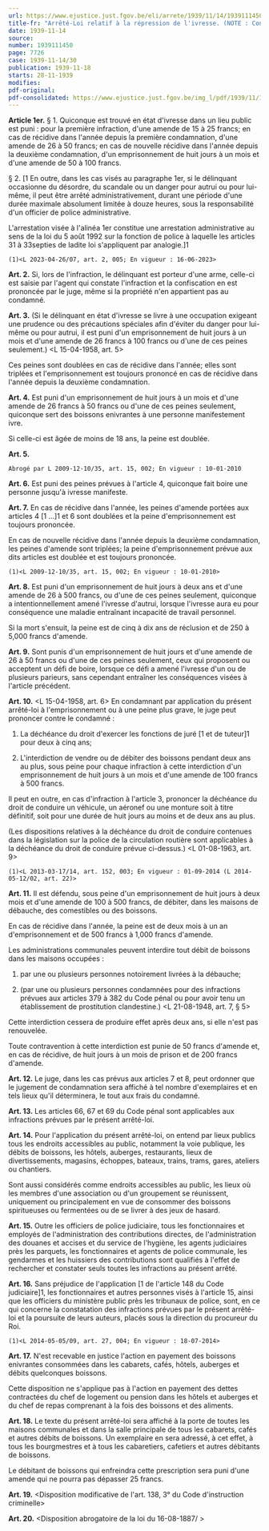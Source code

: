 ```yaml
---
url: https://www.ejustice.just.fgov.be/eli/arrete/1939/11/14/1939111450/justel
title-fr: "Arrêté-Loi relatif à la répression de l'ivresse. (NOTE : Consultation des versions antérieures à partir du 31-12-2009 et mise à jour au 06-06-2023)"
date: 1939-11-14
source:
number: 1939111450
page: 7726
case: 1939-11-14/30
publication: 1939-11-18
starts: 28-11-1939
modifies:
pdf-original:
pdf-consolidated: https://www.ejustice.just.fgov.be/img_l/pdf/1939/11/14/1939111450_F.pdf
---
```


**Article 1er.** § 1. Quiconque est trouvé en état d'ivresse dans un lieu public est puni : pour la première infraction, d'une amende de 15 à 25 francs; en cas de récidive dans l'année depuis la première condamnation, d'une amende de 26 à 50 francs; en cas de nouvelle récidive dans l'année depuis la deuxième condamnation, d'un emprisonnement de huit jours à un mois et d'une amende de 50 à 100 francs.

§ 2. [1 En outre, dans les cas visés au paragraphe 1er, si le délinquant occasionne du désordre, du scandale ou un danger pour autrui ou pour lui-même, il peut être arrêté administrativement, durant une période d'une durée maximale absolument limitée à douze heures, sous la responsabilité d'un officier de police administrative.

L'arrestation visée à l'alinéa 1er constitue une arrestation administrative au sens de la loi du 5 août 1992 sur la fonction de police à laquelle les articles 31 à 33septies de ladite loi s'appliquent par analogie.]1

`(1)<L 2023-04-26/07, art. 2, 005; En vigueur : 16-06-2023>`

**Art. 2.** Si, lors de l'infraction, le délinquant est porteur d'une arme, celle-ci est saisie par l'agent qui constate l'infraction et la confiscation en est prononcée par le juge, même si la propriété n'en appartient pas au condamné.

**Art. 3.** (Si le délinquant en état d'ivresse se livre à une occupation exigeant une prudence ou des précautions spéciales afin d'éviter du danger pour lui-même ou pour autrui, il est puni d'un emprisonnement de huit jours à un mois et d'une amende de 26 francs à 100 francs ou d'une de ces peines seulement.) <L 15-04-1958, art. 5>

Ces peines sont doublées en cas de récidive dans l'année; elles sont triplées et l'emprisonnement est toujours prononcé en cas de récidive dans l'année depuis la deuxième condamnation.

**Art. 4.** Est puni d'un emprisonnement de huit jours à un mois et d'une amende de 26 francs à 50 francs ou d'une de ces peines seulement, quiconque sert des boissons enivrantes à une personne manifestement ivre.

Si celle-ci est âgée de moins de 18 ans, la peine est doublée.

**Art. 5.**

`Abrogé par L 2009-12-10/35, art. 15, 002; En vigueur : 10-01-2010`

**Art. 6.** Est puni des peines prévues à l'article 4, quiconque fait boire une personne jusqu'à ivresse manifeste.

**Art. 7.** En cas de récidive dans l'année, les peines d'amende portées aux articles 4 [1 ...]1 et 6 sont doublées et la peine d'emprisonnement est toujours prononcée.

En cas de nouvelle récidive dans l'année depuis la deuxième condamnation, les peines d'amende sont triplées; la peine d'emprisonnement prévue aux dits articles est doublée et est toujours prononcée.

`(1)<L 2009-12-10/35, art. 15, 002; En vigueur : 10-01-2010>`

**Art. 8.** Est puni d'un emprisonnement de huit jours à deux ans et d'une amende de 26 à 500 francs, ou d'une de ces peines seulement, quiconque a intentionnellement amené l'ivresse d'autrui, lorsque l'ivresse aura eu pour conséquence une maladie entraînant incapacité de travail personnel.

Si la mort s'ensuit, la peine est de cinq à dix ans de réclusion et de 250 à 5,000 francs d'amende.

**Art. 9.** Sont punis d'un emprisonnement de huit jours et d'une amende de 26 à 50 francs ou d'une de ces peines seulement, ceux qui proposent ou acceptent un défi de boire, lorsque ce défi a amené l'ivresse d'un ou de plusieurs parieurs, sans cependant entraîner les conséquences visées à l'article précédent.

**Art. 10.** <L 15-04-1958, art. 6> En condamnant par application du présent arrêté-loi à l'emprisonnement ou à une peine plus grave, le juge peut prononcer contre le condamné :

1. La déchéance du droit d'exercer les fonctions de juré [1 et de tuteur]1 pour deux à cinq ans;

2. L'interdiction de vendre ou de débiter des boissons pendant deux ans au plus, sous peine pour chaque infraction à cette interdiction d'un emprisonnement de huit jours à un mois et d'une amende de 100 francs à 500 francs.

Il peut en outre, en cas d'infraction à l'article 3, prononcer la déchéance du droit de conduire un véhicule, un aéronef ou une monture soit à titre définitif, soit pour une durée de huit jours au moins et de deux ans au plus.

(Les dispositions relatives à la déchéance du droit de conduire contenues dans la législation sur la police de la circulation routière sont applicables à la déchéance du droit de conduire prévue ci-dessus.) <L 01-08-1963, art. 9>

`(1)<L 2013-03-17/14, art. 152, 003; En vigueur : 01-09-2014 (L 2014-05-12/02, art. 22)>`

**Art. 11.** Il est défendu, sous peine d'un emprisonnement de huit jours à deux mois et d'une amende de 100 à 500 francs, de débiter, dans les maisons de débauche, des comestibles ou des boissons.

En cas de récidive dans l'année, la peine est de deux mois à un an d'emprisonnement et de 500 francs à 1,000 francs d'amende.

Les administrations communales peuvent interdire tout débit de boissons dans les maisons occupées :

1. par une ou plusieurs personnes notoirement livrées à la débauche;

2. (par une ou plusieurs personnes condamnées pour des infractions prévues aux articles 379 à 382 du Code pénal ou pour avoir tenu un établissement de prostitution clandestine.) <L 21-08-1948, art. 7, § 5>

Cette interdiction cessera de produire effet après deux ans, si elle n'est pas renouvelée.

Toute contravention à cette interdiction est punie de 50 francs d'amende et, en cas de récidive, de huit jours à un mois de prison et de 200 francs d'amende.

**Art. 12.** Le juge, dans les cas prévus aux articles 7 et 8, peut ordonner que le jugement de condamnation sera affiché à tel nombre d'exemplaires et en tels lieux qu'il déterminera, le tout aux frais du condamné.

**Art. 13.** Les articles 66, 67 et 69 du Code pénal sont applicables aux infractions prévues par le présent arrêté-loi.

**Art. 14.** Pour l'application du présent arrêté-loi, on entend par lieux publics tous les endroits accessibles au public, notamment la voie publique, les débits de boissons, les hôtels, auberges, restaurants, lieux de divertissements, magasins, échoppes, bateaux, trains, trams, gares, ateliers ou chantiers.

Sont aussi considérés comme endroits accessibles au public, les lieux où les membres d'une association ou d'un groupement se réunissent, uniquement ou principalement en vue de consommer des boissons spiritueuses ou fermentées ou de se livrer à des jeux de hasard.

**Art. 15.** Outre les officiers de police judiciaire, tous les fonctionnaires et employés de l'administration des contributions directes, de l'administration des douanes et accises et du service de l'hygiène, les agents judiciaires près les parquets, les fonctionnaires et agents de police communale, les gendarmes et les huissiers des contributions sont qualifiés à l'effet de rechercher et constater seuls toutes les infractions au présent arrêté.

**Art. 16.** Sans préjudice de l'application [1 de l'article 148 du Code judiciaire]1, les fonctionnaires et autres personnes visés à l'article 15, ainsi que les officiers du ministère public près les tribunaux de police, sont, en ce qui concerne la constatation des infractions prévues par le présent arrêté-loi et la poursuite de leurs auteurs, placés sous la direction du procureur du Roi.

`(1)<L 2014-05-05/09, art. 27, 004; En vigueur : 18-07-2014>`

**Art. 17.** N'est recevable en justice l'action en payement des boissons enivrantes consommées dans les cabarets, cafés, hôtels, auberges et débits quelconques boissons.

Cette disposition ne s'applique pas à l'action en payement des dettes contractées du chef de logement ou pension dans les hôtels et auberges et du chef de repas comprenant à la fois des boissons et des aliments.

**Art. 18.** Le texte du présent arrêté-loi sera affiché à la porte de toutes les maisons communales et dans la salle principale de tous les cabarets, cafés et autres débits de boissons. Un exemplaire en sera adressé, à cet effet, à tous les bourgmestres et à tous les cabaretiers, cafetiers et autres débitants de boissons.

Le débitant de boissons qui enfreindra cette prescription sera puni d'une amende qui ne pourra pas dépasser 25 francs.

**Art. 19.** <Disposition modificative de l'art. 138, 3° du Code d'instruction criminelle>

**Art. 20.** <Disposition abrogatoire de la loi du 16-08-1887/ >

